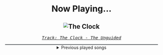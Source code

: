 <div align="center"> 
<h1>Now Playing...</h1>

![The Clock](https://i.scdn.co/image/ab67616d00001e02bd71dbd60a40d6bae95608f9)
--
_<samp><a href="https://open.spotify.com/track/7LYEgXXR76i1xB0ermBuHm">Track: The Clock - The Unguided</a></samp>_

<div style="border: 1px #4B5054 solid"></div>
<details>
  <summary>
    Previous played songs
  </summary>
  <table>
    <thead>
      <tr>
        <th>
          Artist
        </th>
        <th>
          Song
        </th>
        <th>
          Link
        </th>
      </tr>
    </thead>
    <tbody>
      <tr><td>The Unguided</td><td>The Clock</td><td><a href="https://open.spotify.com/track/7LYEgXXR76i1xB0ermBuHm">https://open.spotify.com/track/7LYEgXXR76i1xB0ermBuHm</a></td></tr><tr><td>The Unguided</td><td>The Ascendancy of the Empire (Intro)</td><td><a href="https://open.spotify.com/track/1qpXcb4AXaNcY9nUmT73z4">https://open.spotify.com/track/1qpXcb4AXaNcY9nUmT73z4</a></td></tr><tr><td>The Unguided</td><td>Blood Mare</td><td><a href="https://open.spotify.com/track/5kPiiTCXN8FxQNtrncsgP0">https://open.spotify.com/track/5kPiiTCXN8FxQNtrncsgP0</a></td></tr><tr><td>The Unguided</td><td>The Descent of the Kingdom (interlude)</td><td><a href="https://open.spotify.com/track/0rz0mn4R6gM8fbkasbNHHc">https://open.spotify.com/track/0rz0mn4R6gM8fbkasbNHHc</a></td></tr><tr><td>The Unguided</td><td>Kilonova</td><td><a href="https://open.spotify.com/track/7Jka09Kd5eS9rRl72b0NKE">https://open.spotify.com/track/7Jka09Kd5eS9rRl72b0NKE</a></td></tr><tr><td>The Unguided</td><td>The Bottomless Pit</td><td><a href="https://open.spotify.com/track/49pv1ItvrwFA6hnzadrCPX">https://open.spotify.com/track/49pv1ItvrwFA6hnzadrCPX</a></td></tr><tr><td>The Unguided</td><td>Heaven</td><td><a href="https://open.spotify.com/track/00jFtLZj0OJcD9sQhFYe2l">https://open.spotify.com/track/00jFtLZj0OJcD9sQhFYe2l</a></td></tr><tr><td>The Unguided</td><td>Hell</td><td><a href="https://open.spotify.com/track/55gEiW4irGEBIxqXIOyKSq">https://open.spotify.com/track/55gEiW4irGEBIxqXIOyKSq</a></td></tr><tr><td>The Unguided</td><td>I.D.K.F.A.</td><td><a href="https://open.spotify.com/track/0NvG2RQ8hEquWoin22QcC0">https://open.spotify.com/track/0NvG2RQ8hEquWoin22QcC0</a></td></tr><tr><td>The Unguided</td><td>Red Alert</td><td><a href="https://open.spotify.com/track/4ZH35TmJn62VjjO8QfNqzF">https://open.spotify.com/track/4ZH35TmJn62VjjO8QfNqzF</a></td></tr><tr><td>The Unguided</td><td>Praetorian Stalker</td><td><a href="https://open.spotify.com/track/5RgqmnE8E3uIrif5wWOLFH">https://open.spotify.com/track/5RgqmnE8E3uIrif5wWOLFH</a></td></tr><tr><td>The Unguided</td><td>The Clock</td><td><a href="https://open.spotify.com/track/7LYEgXXR76i1xB0ermBuHm">https://open.spotify.com/track/7LYEgXXR76i1xB0ermBuHm</a></td></tr><tr><td>The Unguided</td><td>The Ascendancy of the Empire (Intro)</td><td><a href="https://open.spotify.com/track/1qpXcb4AXaNcY9nUmT73z4">https://open.spotify.com/track/1qpXcb4AXaNcY9nUmT73z4</a></td></tr><tr><td>Architects</td><td>Broken Mirror</td><td><a href="https://open.spotify.com/track/44TUJhvq8ZSoIO1AzpD6X7">https://open.spotify.com/track/44TUJhvq8ZSoIO1AzpD6X7</a></td></tr><tr><td>Architects</td><td>Broken Mirror</td><td><a href="https://open.spotify.com/track/44TUJhvq8ZSoIO1AzpD6X7">https://open.spotify.com/track/44TUJhvq8ZSoIO1AzpD6X7</a></td></tr><tr><td>The Unguided</td><td>The Bottomless Pit</td><td><a href="https://open.spotify.com/track/49pv1ItvrwFA6hnzadrCPX">https://open.spotify.com/track/49pv1ItvrwFA6hnzadrCPX</a></td></tr><tr><td>Eisbrecher</td><td>Auf die Zunge (feat. Schattenmann)</td><td><a href="https://open.spotify.com/track/6eYXQG51gT7rmGB6n2PUTa">https://open.spotify.com/track/6eYXQG51gT7rmGB6n2PUTa</a></td></tr><tr><td>Eisbrecher</td><td>Auf die Zunge (feat. Schattenmann)</td><td><a href="https://open.spotify.com/track/6eYXQG51gT7rmGB6n2PUTa">https://open.spotify.com/track/6eYXQG51gT7rmGB6n2PUTa</a></td></tr><tr><td>Eisbrecher</td><td>Auf die Zunge (feat. Schattenmann)</td><td><a href="https://open.spotify.com/track/6eYXQG51gT7rmGB6n2PUTa">https://open.spotify.com/track/6eYXQG51gT7rmGB6n2PUTa</a></td></tr><tr><td>Dead Rabbitts</td><td>Mistake</td><td><a href="https://open.spotify.com/track/5cjG7MZbAzXq4ktDJv8Fja">https://open.spotify.com/track/5cjG7MZbAzXq4ktDJv8Fja</a></td></tr>
    </tbody>
  </table>
</details>

</div>
